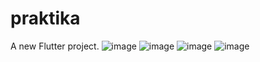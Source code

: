 # praktika

A new Flutter project.
![image](demo\ss1.png)
![image](demo\ss2.png)
![image](demo\ss3.png)
![image](demo\ss4.png)

